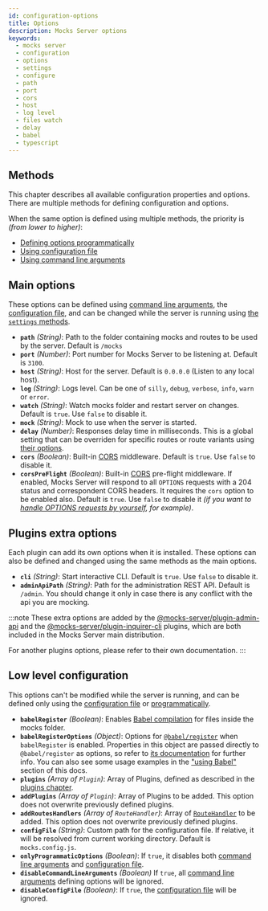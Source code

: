 ```yaml
---
id: configuration-options
title: Options
description: Mocks Server options
keywords:
  - mocks server
  - configuration
  - options
  - settings
  - configure
  - path
  - port
  - cors
  - host
  - log level
  - files watch
  - delay
  - babel
  - typescript
---
```


## Methods

This chapter describes all available configuration properties and options. There are multiple methods for defining configuration and options.

When the same option is defined using multiple methods, the priority is _(from lower to higher)_:

* [Defining options programmatically](api-programmatic-usage.md)
* [Using configuration file](configuration-file.md)
* [Using command line arguments](configuration-command-line-arguments.md)

## Main options

These options can be defined using [command line arguments](configuration-command-line-arguments.md), the [configuration file](configuration-file.md), and can be changed while the server is running using [the `settings` methods](api-mocks-server-api.md).

* __`path`__ _(String)_: Path to the folder containing mocks and routes to be used by the server. Default is `/mocks`
* __`port`__ _(Number)_: Port number for Mocks Server to be listening at. Default is `3100`.
* __`host`__ _(String)_: Host for the server. Default is `0.0.0.0` (Listen to any local host).
* __`log`__ _(String)_: Logs level. Can be one of `silly`, `debug`, `verbose`, `info`, `warn` or `error`.
* __`watch`__ _(String)_: Watch mocks folder and restart server on changes. Default is `true`.  Use `false` to disable it.
* __`mock`__ _(String)_: Mock to use when the server is started.
* __`delay`__ _(Number)_: Responses delay time in milliseconds. This is a global setting that can be overriden for specific routes or route variants using [their options](get-started-routes.md).
* __`cors`__ _(Boolean)_: Built-in [CORS](https://developer.mozilla.org/en-US/docs/Web/HTTP/CORS) middleware. Default is `true`.  Use `false` to disable it.
* __`corsPreFlight`__ _(Boolean)_: Built-in [CORS](https://developer.mozilla.org/en-US/docs/Web/HTTP/CORS) pre-flight middleware. If enabled, Mocks Server will respond to all `OPTIONS` requests with a 204 status and correspondent CORS headers. It requires the `cors` option to be enabled also. Default is `true`.  Use `false` to disable it _(if you want to [handle OPTIONS requests by yourself](get-started-routes.md#how-to-use-the-options-method), for example)_.

## Plugins extra options

Each plugin can add its own options when it is installed. These options can also be defined and changed using the same methods as the main options.

* __`cli`__ _(String)_: Start interactive CLI. Default is `true`. Use `false` to disable it.
* __`adminApiPath`__ _(String)_: Path for the administration REST API. Default is `/admin`. You should change it only in case there is any conflict with the api you are mocking.

:::note
These extra options are added by the [@mocks-server/plugin-admin-api](https://www.npmjs.com/package/@mocks-server/plugin-admin-api) and the [@mocks-server/plugin-inquirer-cli](https://www.npmjs.com/package/@mocks-server/plugin-inquirer-cli) plugins, which are both included in the Mocks Server main distribution.

For another plugins options, please refer to their own documentation.
:::

## Low level configuration

This options can't be modified while the server is running, and can be defined only using the [configuration file](configuration-file.md) or [programmatically](api-programmatic-usage.md).

* __`babelRegister`__ _(Boolean)_: Enables [Babel compilation](guides-using-babel.md) for files inside the mocks folder.
* __`babelRegisterOptions`__ _(Object)_: Options for [`@babel/register`](https://babeljs.io/docs/en/babel-register) when `babelRegister` is enabled. Properties in this object are passed directly to `@babel/register` as options, so refer to [its documentation](https://babeljs.io/docs/en/babel-register) for further info. You can also see some usage examples in the ["using Babel"](guides-using-babel.md) section of this docs.
* __`plugins`__ _(Array of `Plugin`)_: Array of Plugins, defined as described in the [plugins chapter](plugins-developing-plugins.md).
* __`addPlugins`__ _(Array of `Plugin`)_: Array of Plugins to be added. This option does not overwrite previously defined plugins.
* __`addRoutesHandlers`__ _(Array of `RouteHandler`)_: Array of [`RouteHandler`](api-routes-handler.md) to be added. This option does not overwrite previously defined plugins.
* __`configFile`__ _(String)_: Custom path for the configuration file. If relative, it will be resolved from current working directory. Default is `mocks.config.js`.
* __`onlyProgrammaticOptions`__ _(Boolean)_: If `true`, it disables both [command line arguments](configuration-command-line-arguments.md) and [configuration file](configuration-file.md).
* __`disableCommandLineArguments`__ _(Boolean)_ If `true`, all [command line arguments](configuration-command-line-arguments.md) defining options will be ignored.
* __`disableConfigFile`__ _(Boolean)_: If `true`, the [configuration file](configuration-file.md) will be ignored.
